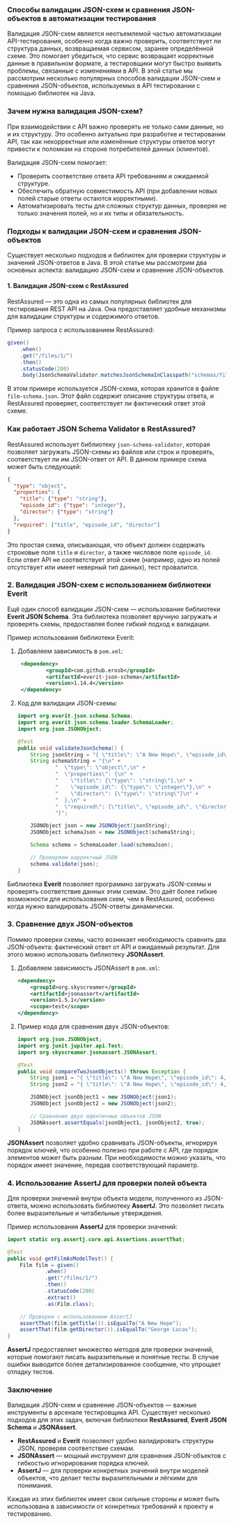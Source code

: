 ### Способы валидации JSON-схем и сравнения JSON-объектов в автоматизации тестирования

Валидация JSON-схем является неотъемлемой частью автоматизации API-тестирования, особенно когда важно проверить, соответствует ли структура данных, возвращаемая сервисом, заранее определённой схеме. Это помогает убедиться, что сервис возвращает корректные данные в правильном формате, а тестировщики могут быстро выявить проблемы, связанные с изменениями в API. В этой статье мы рассмотрим несколько популярных способов валидации JSON-схем и сравнения JSON-объектов, используемых в API тестировании с помощью библиотек на Java.

### Зачем нужна валидация JSON-схем?

При взаимодействии с API важно проверять не только сами данные, но и их структуру. Это особенно актуально при разработке и тестировании API, так как некорректные или изменённые структуры ответов могут привести к поломкам на стороне потребителей данных (клиентов).

Валидация JSON-схем помогает:
- Проверить соответствие ответа API требованиям и ожидаемой структуре.
- Обеспечить обратную совместимость API (при добавлении новых полей старые ответы остаются корректными).
- Автоматизировать тесты для сложных структур данных, проверяя не только значения полей, но и их типы и обязательность.

### Подходы к валидации JSON-схем и сравнения JSON-объектов

Существует несколько подходов и библиотек для проверки структуры и значений JSON-ответов в Java. В этой статье мы рассмотрим два основных аспекта: валидацию JSON-схем и сравнение JSON-объектов.

#### 1. Валидация JSON-схем с RestAssured

RestAssured — это одна из самых популярных библиотек для тестирования REST API на Java. Она предоставляет удобные механизмы для валидации структуры и содержимого ответов.

Пример запроса с использованием RestAssured:
```java
given()
    .when()
    .get("/films/1/")
    .then()
    .statusCode(200)
    .body(JsonSchemaValidator.matchesJsonSchemaInClasspath("schemas/film-schema.json"));
```

В этом примере используется JSON-схема, которая хранится в файле `film-schema.json`. Этот файл содержит описание структуры ответа, и RestAssured проверяет, соответствует ли фактический ответ этой схеме.

### Как работает JSON Schema Validator в RestAssured?

RestAssured использует библиотеку `json-schema-validator`, которая позволяет загружать JSON-схемы из файлов или строк и проверять, соответствует ли им JSON-ответ от API. В данном примере схема может быть следующей:

```json
{
  "type": "object",
  "properties": {
    "title": {"type": "string"},
    "episode_id": {"type": "integer"},
    "director": {"type": "string"}
  },
  "required": ["title", "episode_id", "director"]
}
```

Это простая схема, описывающая, что объект должен содержать строковые поля `title` и `director`, а также числовое поле `episode_id`. Если ответ API не соответствует этой схеме (например, одно из полей отсутствует или имеет неверный тип данных), тест провалится.

### 2. Валидация JSON-схем с использованием библиотеки Everit

Ещё один способ валидации JSON-схем — использование библиотеки **Everit JSON Schema**. Эта библиотека позволяет вручную загружать и проверять схемы, предоставляя более гибкий подход к валидации.

Пример использования библиотеки Everit:

1. Добавляем зависимость в `pom.xml`:
   ```xml
    <dependency>
            <groupId>com.github.erosb</groupId>
            <artifactId>everit-json-schema</artifactId>
            <version>1.14.4</version>
    </dependency>
   ```

2. Код для валидации JSON-схемы:
   ```java
   import org.everit.json.schema.Schema;
   import org.everit.json.schema.loader.SchemaLoader;
   import org.json.JSONObject;

   @Test
   public void validateJsonSchema() {
       String jsonString = "{ \"title\": \"A New Hope\", \"episode_id\": 4, \"director\": \"George Lucas\" }";
       String schemaString = "{\n" +
               "  \"type\": \"object\",\n" +
               "  \"properties\": {\n" +
               "    \"title\": {\"type\": \"string\"},\n" +
               "    \"episode_id\": {\"type\": \"integer\"},\n" +
               "    \"director\": {\"type\": \"string\"}\n" +
               "  },\n" +
               "  \"required\": [\"title\", \"episode_id\", \"director\"]\n" +
               "}";

       JSONObject json = new JSONObject(jsonString);
       JSONObject schemaJson = new JSONObject(schemaString);

       Schema schema = SchemaLoader.load(schemaJson);

       // Проверяем корректный JSON
       schema.validate(json);
   }
   ```

Библиотека **Everit** позволяет программно загружать JSON-схемы и проверять соответствие данных этим схемам. Это даёт более гибкие возможности для использования схем, чем в RestAssured, особенно когда нужно валидировать JSON-ответы динамически.

### 3. Сравнение двух JSON-объектов

Помимо проверки схемы, часто возникает необходимость сравнить два JSON-объекта: фактический ответ от API и ожидаемый результат. Для этого можно использовать библиотеку **JSONAssert**.

1. Добавляем зависимость JSONAssert в `pom.xml`:
   ```xml
   <dependency>
       <groupId>org.skyscreamer</groupId>
       <artifactId>jsonassert</artifactId>
       <version>1.5.1</version>
       <scope>test</scope>
   </dependency>
   ```

2. Пример кода для сравнения двух JSON-объектов:
   ```java
   import org.json.JSONObject;
   import org.junit.jupiter.api.Test;
   import org.skyscreamer.jsonassert.JSONAssert;

   @Test
   public void compareTwoJsonObjects() throws Exception {
       String json1 = "{ \"title\": \"A New Hope\", \"episode_id\": 4, \"director\": \"George Lucas\" }";
       String json2 = "{ \"title\": \"A New Hope\", \"episode_id\": 4, \"director\": \"George Lucas\" }";

       JSONObject jsonObject1 = new JSONObject(json1);
       JSONObject jsonObject2 = new JSONObject(json2);

       // Сравнение двух идентичных объектов JSON
       JSONAssert.assertEquals(jsonObject1, jsonObject2, true);
   }
   ```

**JSONAssert** позволяет удобно сравнивать JSON-объекты, игнорируя порядок ключей, что особенно полезно при работе с API, где порядок элементов может быть разным. При необходимости можно указать, что порядок имеет значение, передав соответствующий параметр.

### 4. Использование AssertJ для проверки полей объекта

Для проверки значений внутри объекта модели, полученного из JSON-ответа, можно использовать библиотеку **AssertJ**. Это позволяет писать более выразительные и читабельные утверждения.

Пример использования **AssertJ** для проверки значений:

```java
import static org.assertj.core.api.Assertions.assertThat;

@Test
public void getFilmAsModelTest() {
    Film film = given()
            .when()
            .get("/films/1/")
            .then()
            .statusCode(200)
            .extract()
            .as(Film.class);

    // Проверки с использованием AssertJ
    assertThat(film.getTitle()).isEqualTo("A New Hope");
    assertThat(film.getDirector()).isEqualTo("George Lucas");
}
```

**AssertJ** предоставляет множество методов для проверки значений, которые помогают писать выразительные и понятные тесты. В случае ошибки выводится более детализированное сообщение, что упрощает отладку тестов.

### Заключение

Валидация JSON-схем и сравнение JSON-объектов — важные инструменты в арсенале тестировщика API. Существует несколько подходов для этих задач, включая библиотеки **RestAssured**, **Everit JSON Schema** и **JSONAssert**.

- **RestAssured** и **Everit** позволяют удобно валидировать структуры JSON, проверяя соответствие схемам.
- **JSONAssert** — мощный инструмент для сравнения JSON-объектов с гибкостью игнорирования порядка ключей.
- **AssertJ** — для проверки конкретных значений внутри моделей объектов, что делает тесты выразительными и лёгкими для понимания.

Каждая из этих библиотек имеет свои сильные стороны и может быть использована в зависимости от конкретных требований к проекту и тестированию.